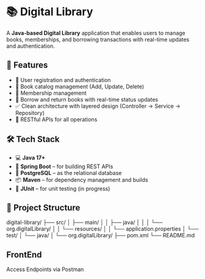 # 📚 Digital Library

A **Java-based Digital Library** application that enables users to manage books, memberships, and borrowing transactions with real-time updates and authentication.

## 🚀 Features

- 🔐 User registration and authentication
- 📖 Book catalog management (Add, Update, Delete)
- 🧾 Membership management
- 🔄 Borrow and return books with real-time status updates
- ✅ Clean architecture with layered design (Controller → Service → Repository)
- 🔁 RESTful APIs for all operations

## 🛠️ Tech Stack

- 💻 **Java 17+**
- 🌱 **Spring Boot** – for building REST APIs
- 🐘 **PostgreSQL** – as the relational database
- 📦 **Maven** – for dependency management and builds
- 🧪 **JUnit** – for unit testing (in progress)

## 📂 Project Structure

digital-library/
├── src/
│ ├── main/
│ │ ├── java/
│ │ │ └── org.digitalLibrary/
│ │ └── resources/
│ │ └── application.properties
│ └── test/
│ └── java/
│ └── org.digitalLibrary/
├── pom.xml
└── README.md
## FrontEnd
Access Endpoints via Postman
 

